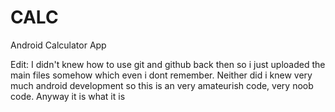 # CALC
Android Calculator App







Edit: I didn't knew how to use git and github back then so i just uploaded the main files somehow which even i dont remember. Neither did i knew very much android development so this is an very amateurish code, very noob code.
Anyway it is what it is
